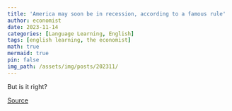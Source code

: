 ```yaml
---
title: 'America may soon be in recession, according to a famous rule'
author: economist
date: 2023-11-14
categories: [Language Learning, English]
tags: [english learning, the economist]
math: true
mermaid: true
pin: false
img_path: /assets/img/posts/202311/
---
```


But is it right?



[Source](https://www.economist.com/finance-and-economics/2023/11/14/america-may-soon-be-in-recession-according-to-a-famous-rule)